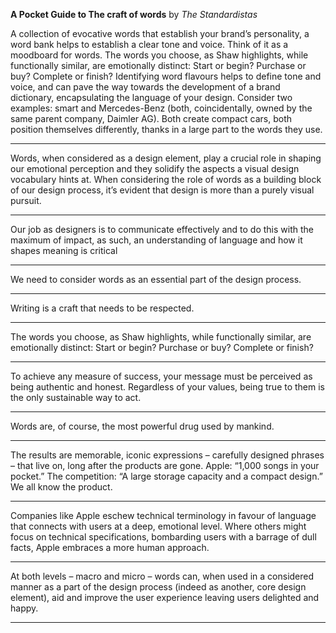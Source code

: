 **A Pocket Guide to The craft of words** by *The Standardistas*

A collection of evocative words that establish your brand’s personality, a word bank helps to establish a clear tone and voice. Think of it as a moodboard for words. The words you choose, as Shaw highlights, while functionally similar, are emotionally distinct: Start or begin? Purchase or buy? Complete or finish? Identifying word flavours helps to define tone and voice, and can pave the way towards the development of a brand dictionary, encapsulating the language of your design. Consider two examples: smart and Mercedes-Benz (both, coincidentally, owned by the same parent company, Daimler AG). Both create compact cars, both position themselves differently, thanks in a large part to the words they use.

---

Words, when considered as a design element, play a crucial role in shaping our emotional perception and they solidify the aspects a visual design vocabulary hints at. When considering the role of words as a building block of our design process, it’s evident that design is more than a purely visual pursuit.

---

Our job as designers is to communicate effectively and to do this with the maximum of impact, as such, an understanding of language and how it shapes meaning is critical

---

We need to consider words as an essential part of the design process.

---

Writing is a craft that needs to be respected.

---

The words you choose, as Shaw highlights, while functionally similar, are emotionally distinct: Start or begin? Purchase or buy? Complete or finish?

---

To achieve any measure of success, your message must be perceived as being authentic and honest. Regardless of your values, being true to them is the only sustainable way to act. 

---

Words are, of course, the most powerful drug used by mankind.

---

The results are memorable, iconic expressions – carefully designed phrases – that live on, long after the products are gone. Apple: “1,000 songs in your pocket.” The competition: “A large storage capacity and a compact design.” We all know the product.

---

Companies like Apple eschew technical terminology in favour of language that connects with users at a deep, emotional level. Where others might focus on technical specifications, bombarding users with a barrage of dull facts, Apple embraces a more human approach. 

---

At both levels – macro and micro – words can, when used in a considered manner as a part of the design process (indeed as another, core design element), aid and improve the user experience leaving users delighted and happy. 

---

